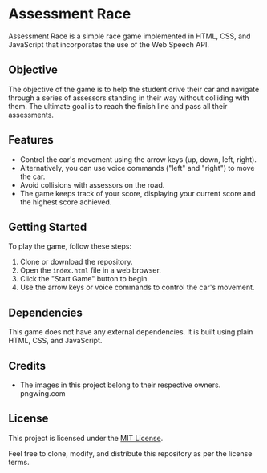 # Assessment Race

Assessment Race is a simple race game implemented in HTML, CSS, and JavaScript that incorporates the use of the Web Speech API.

## Objective

The objective of the game is to help the student drive their car and navigate through a series of assessors standing in their way without colliding with them. The ultimate goal is to reach the finish line and pass all their assessments.

## Features

- Control the car's movement using the arrow keys (up, down, left, right).
- Alternatively, you can use voice commands ("left" and "right") to move the car.
- Avoid collisions with assessors on the road.
- The game keeps track of your score, displaying your current score and the highest score achieved.

## Getting Started

To play the game, follow these steps:

1. Clone or download the repository.
2. Open the `index.html` file in a web browser.
3. Click the "Start Game" button to begin.
4. Use the arrow keys or voice commands to control the car's movement.

## Dependencies

This game does not have any external dependencies. It is built using plain HTML, CSS, and JavaScript.

## Credits

- The images in this project belong to their respective owners. pngwing.com 

## License

This project is licensed under the [MIT License](LICENSE).

Feel free to clone, modify, and distribute this repository as per the license terms.
